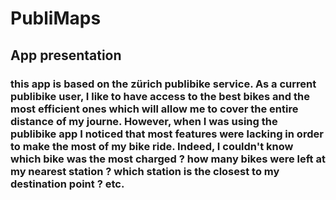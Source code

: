 # PubliMaps

## App presentation 

### this app is based on the zürich publibike service. As a current publibike user, I like to have access to the best bikes and the most efficient ones which will allow me to cover the entire distance of my journe. However, when I was using the publibike app I noticed that most features were lacking in order to make the most of my bike ride. Indeed, I couldn't know which bike was the most charged ? how many bikes were left at my nearest station ? which station is the closest to my destination point ? etc. 
